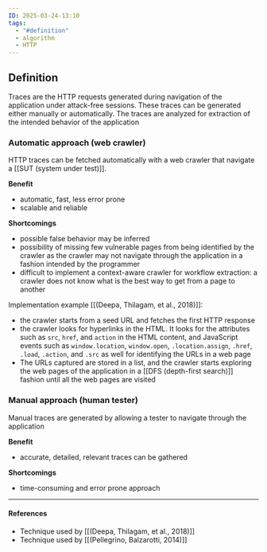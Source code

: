 ```yaml
---
ID: 2025-03-24-13:10
tags:
  - "#definition"
  - algorithm
  - HTTP
---
```

## Definition

Traces are the HTTP requests generated during navigation of the application under attack-free sessions. These traces can be generated either manually or automatically. The traces are analyzed for extraction of the intended behavior of the application

### Automatic approach (web crawler)

HTTP traces can be fetched automatically with a web crawler that navigate a [[SUT (system under test)]].

**Benefit**
- automatic, fast, less error prone
- scalable and reliable

**Shortcomings**
- possible false behavior may be inferred
- possibility of missing few vulnerable pages from being identified by the crawler as the crawler may not navigate through the application in a fashion intended by the programmer
- difficult to implement a context-aware crawler for workflow extraction: a crawler does not know what is the best way to get from a page to another

Implementation example  [[(Deepa, Thilagam, et al., 2018)]]:
- the crawler starts from a seed URL and fetches the first HTTP response
- the crawler looks for hyperlinks in the HTML. It looks for the attributes such as `src`, `href`, and `action` in the HTML content, and JavaScript events such as `window.location`, `window.open`, `.location.assign`, `.href`, `.load`, `.action`, and `.src` as well for identifying the URLs in a web page
- The URLs captured are stored in a list, and the crawler starts exploring the web pages of the application in a [[DFS (depth-first search)]] fashion until all the web pages are visited


### Manual approach (human tester)

Manual traces are generated by allowing a tester to navigate through the application

**Benefit**
- accurate, detailed, relevant traces can be gathered

**Shortcomings**
- time-consuming and error prone approach


---
#### References
- Technique used by [[(Deepa, Thilagam, et al., 2018)]]
- Technique used by [[(Pellegrino, Balzarotti, 2014)]]
